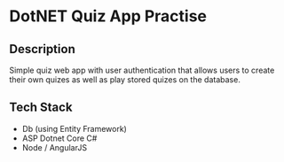 # DotNET Quiz App Practise

## Description

Simple quiz web app with user authentication that allows users to create their own quizes as well as play stored quizes on the database.

## Tech Stack

* Db (using Entity Framework)
* ASP Dotnet Core C#
* Node / AngularJS


